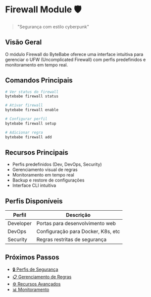 # Firewall Module 🛡️

> "Segurança com estilo cyberpunk"

## Visão Geral

O módulo Firewall do ByteBabe oferece uma interface intuitiva para gerenciar o UFW (Uncomplicated Firewall) com perfis predefinidos e monitoramento em tempo real.

## Comandos Principais

```bash
# Ver status do firewall
bytebabe firewall status

# Ativar firewall
bytebabe firewall enable

# Configurar perfil
bytebabe firewall setup

# Adicionar regra
bytebabe firewall add
```

## Recursos Principais

- Perfis predefinidos (Dev, DevOps, Security)
- Gerenciamento visual de regras
- Monitoramento em tempo real
- Backup e restore de configurações
- Interface CLI intuitiva

## Perfis Disponíveis

| Perfil | Descrição |
|--------|-----------|
| Developer | Portas para desenvolvimento web |
| DevOps | Configuração para Docker, K8s, etc |
| Security | Regras restritas de segurança |

## Próximos Passos

- [🔒 Perfis de Segurança](security-profiles.md)
- [📋 Gerenciamento de Regras](rule-management.md)
- [⚙️ Recursos Avançados](advanced-features.md)
- [📊 Monitoramento](firewall-monitoring.md)